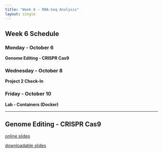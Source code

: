```yaml
---
title: "Week 6 - RNA-Seq Analysis"
layout: single
---
```


## Week 6 Schedule

### Monday - October 6
**Genome Editing - CRISPR Cas9**

### Wednesday - October 8
**Project 2 Check-In**

### Friday - October 10
**Lab - Containers (Docker)**

---

## Genome Editing - CRISPR Cas9

[online slides](https://docs.google.com/presentation/d/1xMyk55-SOpEpTQtbAyhgfg0tqB0sAKuY4tJQId98mXg/present?usp=sharing)

[downloadable slides](https://docs.google.com/presentation/d/1xMyk55-SOpEpTQtbAyhgfg0tqB0sAKuY4tJQId98mXg/export/pptx)



